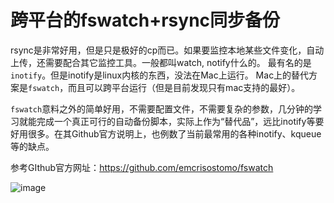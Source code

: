 # 跨平台的fswatch+rsync同步备份

rsync是非常好用，但是只是极好的cp而已。如果要监控本地某些文件变化，自动上传，还需要配合其它监控工具。一般都叫watch, notify什么的。
最有名的是`inotify`。但是inotify是linux内核的东西，没法在Mac上运行。
Mac上的替代方案是`fswatch`，而且可以跨平台运行（但是目前发现只有mac支持的最好）。

`fswatch`意料之外的简单好用，不需要配置文件，不需要复杂的参数，几分钟的学习就能完成一个真正可行的自动备份脚本，实际上作为“替代品”，远比inotify等要好用很多。在其Github官方说明上，也例数了当前最常用的各种inotify、kqueue等的缺点。

参考GIthub官方网址：https://github.com/emcrisostomo/fswatch

![image](https://user-images.githubusercontent.com/14041622/48561984-2a299080-e92c-11e8-86f1-3afe1a706b57.png)


